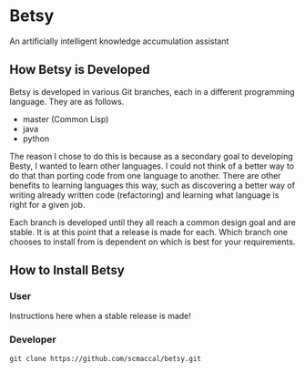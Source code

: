 # Betsy
An artificially intelligent knowledge accumulation assistant

## How Betsy is Developed
Betsy is developed in various Git branches, each in a different
programming language. They are as follows.

- master (Common Lisp)
- java
- python

The reason I chose to do this is because as a secondary goal to
developing Besty, I wanted to learn other languages. I could not
think of a better way to do that than porting code from one
language to another. There are other benefits to learning
languages this way, such as discovering a better way of writing
already written code (refactoring) and learning what language is
right for a given job.

Each branch is developed until they all reach a common design
goal and are stable. It is at this point that a release is made
for each. Which branch one chooses to install from is dependent
on which is best for your requirements.

## How to Install Betsy

### User
Instructions here when a stable release is made!

### Developer
`git clone https://github.com/scmaccal/betsy.git`
